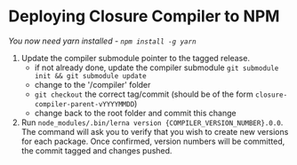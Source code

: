# Deploying Closure Compiler to NPM

*You now need yarn installed - `npm install -g yarn`*

 1. Update the compiler submodule pointer to the tagged release.
     * if not already done, update the compiler submodule
       `git submodule init && git submodule update`
     * change to the '/compiler' folder
     * `git checkout` the correct tag/commit (should be of the form `closure-compiler-parent-vYYYYMMDD`)
     * change back to the root folder and commit this change
 2. Run `node_modules/.bin/lerna version {COMPILER_VERSION_NUMBER}.0.0`.
    The command will ask you to verify that you wish to create new versions for each package.
    Once confirmed, version numbers will be committed, the commit tagged and changes pushed.

